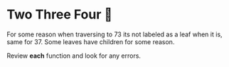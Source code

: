 # Two Three Four 🌲

For some reason when traversing to 73 its not labeled as a leaf when it is, same for 37.
Some leaves have children for some reason.

Review **each** function and look for any errors.
